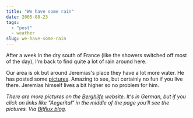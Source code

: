 ```yaml
---
title: "We have some rain"
date: 2005-08-23
tags: 
  - "post"
  - weather
slug: we-have-some-rain
---
```


After a week in the dry south of France (like the showers switched off most of the day), I'm back to find quite a lot of rain around here.

Our area is ok but around Jeremias's place they have a lot more water. He has posted some [pictures](http://jeremias.maerki.org/album/HochwasserAugust2005/index.html). Amazing to see, but certainly no fun if you live there. Jeremias himself lives a bit higher so no problem for him.

_There are more pictures on the [Berghilfe](http://www.berghilfe.ch/medien/unwetterbilder/) website. It's in German, but if you click on links like "Aegerital" in the middle of the page you'll see the pictures. Via [Bitflux blog](http://blog.bitflux.ch/archive/2005/08/24/flood-pictures-by-schweizer-berghilfe-2.html)._
